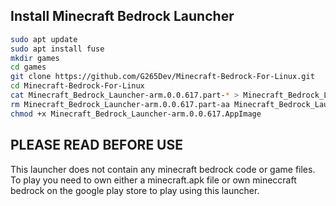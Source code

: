 ## Install Minecraft Bedrock Launcher
```sh
sudo apt update
sudo apt install fuse
mkdir games
cd games
git clone https://github.com/G265Dev/Minecraft-Bedrock-For-Linux.git
cd Minecraft-Bedrock-For-Linux
cat Minecraft_Bedrock_Launcher-arm.0.0.617.part-* > Minecraft_Bedrock_Launcher-arm.0.0.617.AppImage
rm Minecraft_Bedrock_Launcher-arm.0.0.617.part-aa Minecraft_Bedrock_Launcher-arm.0.0.617.part-ab Minecraft_Bedrock_Launcher-arm.0.0.617.part-ac Minecraft_Bedrock_Launcher-arm.0.0.617.part-ad
chmod +x Minecraft_Bedrock_Launcher-arm.0.0.617.AppImage
```

## PLEASE READ BEFORE USE
This launcher does not contain any minecraft bedrock code or game files. To play you need to own either a minecraft.apk file or own mineccraft bedrock on the google play store to play using this launcher.

